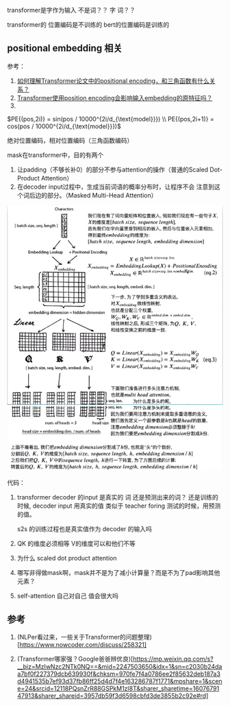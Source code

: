 transformer是字作为输入 不是词？？
字 词？？

transformer的 位置编码是不训练的 bert的位置编码是训练的


## positional embedding 相关

参考：
1. [如何理解Transformer论文中的positional encoding，和三角函数有什么关系？](https://www.zhihu.com/question/347678607)
2. [Transformer使用position encoding会影响输入embedding的原特征吗？](https://www.zhihu.com/question/350116316)
3. 

$PE{(pos,2i)} = sin(pos / 10000^{2i/d_{\text{model}}}) \\ PE{(pos,2i+1)} = cos(pos / 10000^{2i/d_{\text{model}}})$

绝对位置编码，相对位置编码（三角函数编码）



mask在transformer中，目的有两个
1. 让padding（不够长补0）的部分不参与attention的操作（普通的Scaled Dot-Product Attention）
2. 在decoder input过程中，生成当前词语的概率分布时，让程序不会
   注意到这个词后边的部分。（Masked Multi-Head Attention）






![图一](images/transformer.png)
![图二](images/transformer2.png)


代码：
1. transformer decoder 的input 是真实的 词 还是预测出来的词？
    还是训练的时候, decoder input 用真实的值 类似于 teacher foring
    测试的时候，用预测的值。

    s2s 的训练过程也是真实值作为 decoder 的输入吗

2. QK 的维度必须相等 V的维度可以和他们不等

3. 为什么 scaled dot product attention

4. 哪写非得做mask啊，mask并不是为了减小计算量？而是不为了pad影响其他元素？

5. self-attention 自己对自己 值会很大吗



## 参考

1. (NLPer看过来，一些关于Transformer的问题整理)[https://www.nowcoder.com/discuss/258321]
   
2. (Transformer哪家强？Google爸爸辨优良)[https://mp.weixin.qq.com/s?__biz=MzIwNzc2NTk0NQ==&mid=2247503650&idx=1&sn=c2030b24daa7bf0f227379dcb639930f&chksm=970fe7f4a0786ee2f85632deb187a3d4941535b7ef93d37fb86ff25d4d7f4e163286787f1771&mpshare=1&scene=24&srcid=12118PQsnZrR88GSPkM1zl8T&sharer_sharetime=1607679147913&sharer_shareid=3957db59f3d6598cbfd3de3855b2c92e#rd]




